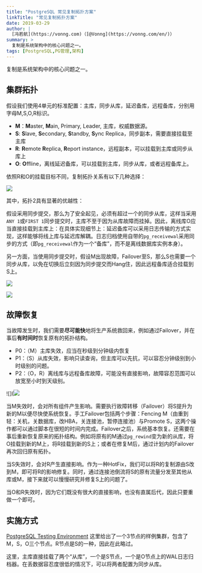```yaml
---
title: "PostgreSQL 常见复制拓扑方案"
linkTitle: "常见复制拓扑方案"
date: 2019-03-29
author: |
  [冯若航](https://vonng.com)（[@Vonng](https://vonng.com/en/)）
summary: >
  复制是系统架构中的核心问题之一。
tags: [PostgreSQL,PG管理,架构]
---
```




复制是系统架构中的核心问题之一。


## 集群拓扑

假设我们使用4单元的标准配置：主库，同步从库，延迟备库，远程备库，分别用字母M,S,O,R标识。

- **M**：**M**aster, **M**ain, Primary, Leader, 主库，权威数据源。
- **S**: **S**lave, **S**econdary, **S**tandby, **S**ync Replica，同步副本，需要直接挂载至主库
- **R**: **R**emote **R**eplica, **R**eport instance，远程副本，可以挂载到主库或同步从库上
- **O**: **O**ffline，离线延迟备库，可以挂载到主库，同步从库，或者远程备库上。

依照R和O的挂载目标不同，复制拓扑关系有以下几种选择：

![](/img/blog/pg/replication-topo.png)



其中，拓扑2具有显著的优越性：

假设采用同步提交，那么为了安全起见，必须有超过一个的同步从库，这样当采用`ANY 1`或`FIRST 1`同步提交时，主库不至于因为从库故障而挂掉。因此，离线库O应当直接挂载到主库上：在具体实现细节上：延迟备库可以采用日志传输的方式实现，这样能够将线上库与延迟库解耦。日志归档使用自带的`pg_receivewal`采用同步的方式（即`pg_receivewal`作为一个“备库”，而不是离线数据库实例本身）。

另一方面，当使用同步提交时，假设M出现故障，Failover至S，那么S也需要一个同步从库，以免在切换后立刻因为同步提交而Hang住，因此远程备库适合挂载到S上。



![](/img/blog/pg/replication-topo-good.png)



![](/img/blog/pg/backup-types.png)



## 故障恢复

当故障发生时，我们需要**尽可能快**地将生产系统救回来，例如通过Failover，并在事后**有时间时**恢复原有的拓扑结构。

* P0：（M）主库失效，应当在秒级到分钟级内恢复
* P1：（S）从库失效，影响只读查询，但主库可以先抗，可以容忍分钟级别到小时级别的问题。
* P2：（O，R）离线库与远程备库故障，可能没有直接影响，故障容忍范围可以放宽至小时到天级别。

![](![](../img/replication-topo-restore.png)

当M失效时，会对所有组件产生影响。需要执行故障转移（Failover）将S提升为新的M以便尽快使系统恢复。手工Failover包括两个步骤：Fencing M（由重到轻：关机，关数据库，改HBA，关连接池，暂停连接池）与Promote S，这两个操作都可以通过脚本在很短的时间内完成。Failover之后，系统基本恢复。还需要在事后重新恢复原来的拓扑结构。例如将原有的M通过`pg_rewind`变为新的从库，将O挂载到新的M上，将R挂载到新的S上；或者在修复M后，通过计划内的Failover再次回归原有拓扑。

当S失效时，会对R产生直接影响。作为一种HotFix，我们可以将R的复制源由S改到M，即可将R的影响修复。同时，通过连接池倒流将S的原有流量分发至其他从库或M，接下来就可以慢慢研究并修复S上的问题了。

当O和R失效时，因为它们既没有很大的直接影响，也没有直属后代，因此只要重做一个即可。



## 实施方式

[PostgreSQL Testing Environment](https://github.com/Vonng/pg/blob/master/test/README.md) 这里给出了一个3节点的样例集群，包含了M，S，O三个节点。R节点是S的一种，因此在此略过。

这里，主库直接挂载了两个“从库”，一个是S节点，一个是O节点上的WAL日志归档器。在丢数据容忍度很低的情况下，可以将两者配置为同步从库。
